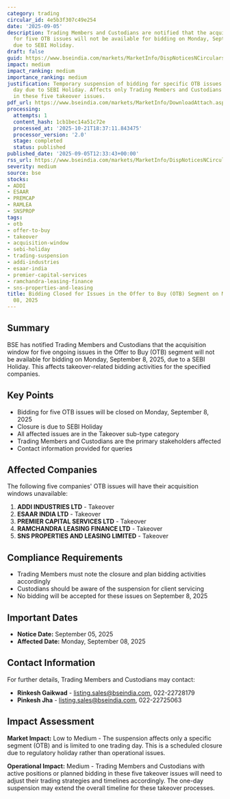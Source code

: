 ```yaml
---
category: trading
circular_id: 4e5b3f307c49e254
date: '2025-09-05'
description: Trading Members and Custodians are notified that the acquisition window
  for five OTB issues will not be available for bidding on Monday, September 8, 2025,
  due to SEBI Holiday.
draft: false
guid: https://www.bseindia.com/markets/MarketInfo/DispNoticesNCirculars.aspx?Noticeid={2A91E3A5-7251-456F-916D-3256F93377E5}&noticeno=20250905-30&dt=09/05/2025&icount=30&totcount=43&flag=0
impact: medium
impact_ranking: medium
importance_ranking: medium
justification: Temporary suspension of bidding for specific OTB issues on a single
  day due to SEBI Holiday. Affects only Trading Members and Custodians with positions
  in these five takeover issues.
pdf_url: https://www.bseindia.com/markets/MarketInfo/DownloadAttach.aspx?id=20250905-30&attachedId=
processing:
  attempts: 1
  content_hash: 1cb1bec14a51c72e
  processed_at: '2025-10-21T18:37:11.843475'
  processor_version: '2.0'
  stage: completed
  status: published
published_date: '2025-09-05T12:33:43+00:00'
rss_url: https://www.bseindia.com/markets/MarketInfo/DispNoticesNCirculars.aspx?Noticeid={2A91E3A5-7251-456F-916D-3256F93377E5}&noticeno=20250905-30&dt=09/05/2025&icount=30&totcount=43&flag=0
severity: medium
source: bse
stocks:
- ADDI
- ESAAR
- PREMCAP
- RAMLEA
- SNSPROP
tags:
- otb
- offer-to-buy
- takeover
- acquisition-window
- sebi-holiday
- trading-suspension
- addi-industries
- esaar-india
- premier-capital-services
- ramchandra-leasing-finance
- sns-properties-and-leasing
title: Bidding Closed for Issues in the Offer to Buy (OTB) Segment on Monday, September
  08, 2025
---
```


## Summary

BSE has notified Trading Members and Custodians that the acquisition window for five ongoing issues in the Offer to Buy (OTB) segment will not be available for bidding on Monday, September 8, 2025, due to a SEBI Holiday. This affects takeover-related bidding activities for the specified companies.

## Key Points

- Bidding for five OTB issues will be closed on Monday, September 8, 2025
- Closure is due to SEBI Holiday
- All affected issues are in the Takeover sub-type category
- Trading Members and Custodians are the primary stakeholders affected
- Contact information provided for queries

## Affected Companies

The following five companies' OTB issues will have their acquisition windows unavailable:

1. **ADDI INDUSTRIES LTD** - Takeover
2. **ESAAR INDIA LTD** - Takeover
3. **PREMIER CAPITAL SERVICES LTD** - Takeover
4. **RAMCHANDRA LEASING FINANCE LTD** - Takeover
5. **SNS PROPERTIES AND LEASING LIMITED** - Takeover

## Compliance Requirements

- Trading Members must note the closure and plan bidding activities accordingly
- Custodians should be aware of the suspension for client servicing
- No bidding will be accepted for these issues on September 8, 2025

## Important Dates

- **Notice Date:** September 05, 2025
- **Affected Date:** Monday, September 08, 2025

## Contact Information

For further details, Trading Members and Custodians may contact:

- **Rinkesh Gaikwad** - listing.sales@bseindia.com, 022-22728179
- **Pinkesh Jha** - listing.sales@bseindia.com, 022-22725063

## Impact Assessment

**Market Impact:** Low to Medium - The suspension affects only a specific segment (OTB) and is limited to one trading day. This is a scheduled closure due to regulatory holiday rather than operational issues.

**Operational Impact:** Medium - Trading Members and Custodians with active positions or planned bidding in these five takeover issues will need to adjust their trading strategies and timelines accordingly. The one-day suspension may extend the overall timeline for these takeover processes.
